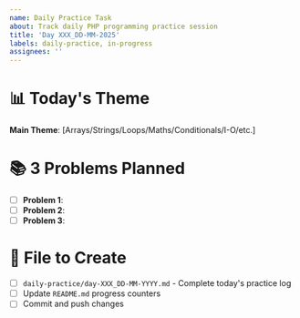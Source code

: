 ```yaml
---
name: Daily Practice Task
about: Track daily PHP programming practice session
title: 'Day XXX_DD-MM-2025'
labels: daily-practice, in-progress
assignees: ''
---
```


# 📊 Today's Theme
**Main Theme**: [Arrays/Strings/Loops/Maths/Conditionals/I-O/etc.]

# 📚 3 Problems Planned
- [ ] **Problem 1**: 
- [ ] **Problem 2**: 
- [ ] **Problem 3**: 

# 📂 File to Create
- [ ] `daily-practice/day-XXX_DD-MM-YYYY.md` - Complete today's practice log
- [ ] Update `README.md` progress counters
- [ ] Commit and push changes
